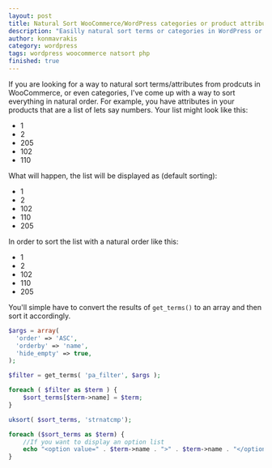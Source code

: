 ```yaml
---
layout: post
title: Natural Sort WooCommerce/WordPress categories or product attributes
description: "Easilly natural sort terms or categories in WordPress or WooCommerce"
author: konmavrakis
category: wordpress
tags: wordpress woocommerce natsort php
finished: true
---
```


If you are looking for a way to natural sort terms/attributes from prodcuts in WooCommerce, or even categories, I've come up with a way to sort everything in natural order. For example, you have attributes in your products that are a list of lets say numbers. Your list might look like this: 

* 1
* 2
* 205
* 102
* 110 

What will happen, the list will be displayed as (default sorting): 

* 1
* 2
* 102
* 110
* 205

In order to sort the list with a natural order like this: 

* 1
* 2
* 102
* 110
* 205

You'll simple have to convert the results of ``get_terms()`` to an array and then sort it accordingly.

```php
$args = array(
  'order' => 'ASC',
  'orderby' => 'name',
  'hide_empty' => true, 
);

$filter = get_terms( 'pa_filter', $args );

foreach ( $filter as $term ) {
	$sort_terms[$term->name] = $term; 
}

uksort( $sort_terms, 'strnatcmp');

foreach ($sort_terms as $term) {
	//If you want to display an option list
	echo "<option value=" . $term->name . ">" . $term->name . "</option>"; 
}
```
